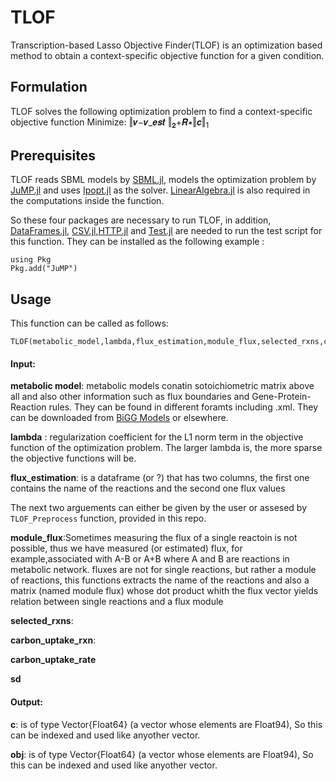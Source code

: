 # TLOF
Transcription-based Lasso Objective Finder(TLOF) is an optimization based method to obtain a context-specific objective function for a given condition.

## Formulation
TLOF solves the following optimization problem to find a context-specific objective function
Minimize: ‖𝒗−𝒗_𝒆𝒔𝒕 ‖<sub>𝟐</sub>+𝑹∗‖𝒄‖<sub>1</sub>
 

## Prerequisites
TLOF reads SBML models by [SBML.jl](https://github.com/LCSB-BioCore/SBML.jl), models the optimization problem by [JuMP.jl](https://github.com/jump-dev/JuMP.jl) and uses [Ipopt.jl](https://github.com/jump-dev/Ipopt.jl) as the solver. 
[LinearAlgebra.jl](https://github.com/JuliaLang/julia/blob/master/stdlib/LinearAlgebra/src/LinearAlgebra.jl) is also required in the computations inside the function.

So these four packages are necessary to run TLOF, in addition, [DataFrames.jl](https://github.com/JuliaData/DataFrames.jl), [CSV.jl](https://github.com/JuliaData/CSV.jl),[HTTP.jl](https://github.com/JuliaWeb/HTTP.jl) and [Test.jl](https://github.com/JuliaLang/julia/blob/master/stdlib/Test/src/Test.jl) are needed to run the test script for this function. 
They can be installed as the following example :

```
using Pkg
Pkg.add("JuMP")
```
## Usage
This function can be called as follows:
```
TLOF(metabolic_model,lambda,flux_estimation,module_flux,selected_rxns,carbon_uptake_rxn,carbon_uptake_rate,sd)
```

#### Input:
  **metabolic model**: metabolic models conatin sotoichiometric matrix above all and also other information such as flux boundaries and Gene-Protein-Reaction rules. They can be found in different foramts including .xml. They can be downloaded from [BiGG Models](http://bigg.ucsd.edu/) or elsewhere.

  **lambda** : regularization coefficient for the L1 norm term in the objective function of the optimization problem. The larger lambda is, the more sparse the objective functions will be.
  
  **flux_estimation**: is a dataframe (or ?) that has two columns, the first one contains the name of the reactions and the second one flux values

The next two arguements can either be given by the user or assesed by `TLOF_Preprocess` function, provided in this repo.

**module_flux**:Sometimes measuring the flux of a single reactoin is not possible, thus we have measured (or estimated) flux, for example,associated with A-B or A+B where A and B are reactions in metabolic network.     fluxes are not for single reactions, but rather a module of reactions, this functions extracts the name of the reactions and also a matrix (named module flux) whose dot product whith the flux vector yields relation between single reactions and a flux module

**selected_rxns**: 

**carbon_uptake_rxn**: 

**carbon_uptake_rate**

**sd**
  
  
 #### Output:

  **c**: is of type Vector{Float64} (a vector whose elements are Float94), So this can be indexed and used like anyother vector. 
  
  **obj**: is of type Vector{Float64} (a vector whose elements are Float94), So this can be indexed and used like anyother vector.
